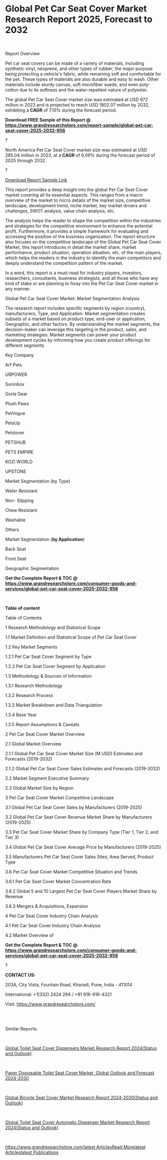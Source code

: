<h1>Global Pet Car Seat Cover Market Research Report 2025, Forecast to 2032</h1><br/><p>Report Overview</p>
 
 
 
 <p>Pet car seat covers can be made of a variety of materials, including synthetic vinyl, neoprene, and other types of rubber; the major purpose being protecting a vehicle&#39;s fabric, while remaining soft and comfortable for the pet. These types of materials are also durable and easy to wash. Other materials include sturdy canvas, soft microfiber suede, and even poly-cotton due to its softness and the water-repellent nature of polyester.</p>
 
 
 
 <p>The global Pet Car Seat Cover market size was estimated at USD 972 million in 2023 and is projected to reach USD 1802.07 million by 2032, exhibiting a <strong>CAGR</strong> of 7.10% during the forecast period.</p>
 
 
 
 <div><b>Download FREE Sample of this Report @ <a href="https://www.grandresearchstore.com/report-sample/global-pet-car-seat-cover-2025-2032-958">https://www.grandresearchstore.com/report-sample/global-pet-car-seat-cover-2025-2032-958</a></b></div>
 
 
 
 <p>? </p>
 
 
 
 <p>North America Pet Car Seat Cover market size was estimated at USD 285.04 million in 2023, at a <strong>CAGR</strong> of 6.09% during the forecast period of 2025 through 2032.</p>
 
 
 
 <p>? </p>
 
 
 
 <p><a href="https://www.grandresearchstore.com/mr-admin/report-sample/global-pet-car-seat-cover-2025-2032-958">Download Report Sample Link</a></p>
 
 
 
 <p>This report provides a deep insight into the global Pet Car Seat Cover market covering all its essential aspects. This ranges from a macro overview of the market to micro details of the market size, competitive landscape, development trend, niche market, key market drivers and challenges, SWOT analysis, value chain analysis, etc.</p>
 
 
 
 <p>The analysis helps the reader to shape the competition within the industries and strategies for the competitive environment to enhance the potential profit. Furthermore, it provides a simple framework for evaluating and accessing the position of the business organization. The report structure also focuses on the competitive landscape of the Global Pet Car Seat Cover Market, this report introduces in detail the market share, market performance, product situation, operation situation, etc. of the main players, which helps the readers in the industry to identify the main competitors and deeply understand the competition pattern of the market.</p>
 
 
 
 <p>In a word, this report is a must-read for industry players, investors, researchers, consultants, business strategists, and all those who have any kind of stake or are planning to foray into the Pet Car Seat Cover market in any manner.</p>
 
 
 
 <p>Global Pet Car Seat Cover Market: Market Segmentation Analysis</p>
 
 
 
 <p>The research report includes specific segments by region (country), manufacturers, Type, and Application. Market segmentation creates subsets of a market based on product type, end-user or application, Geographic, and other factors. By understanding the market segments, the decision-maker can leverage this targeting in the product, sales, and marketing strategies. Market segments can power your product development cycles by informing how you create product offerings for different segments.</p>
 
 
 
 <p>Key Company</p>
 
 
 
 <p>Arf Pets</p>
 
 
 
 <p>URPOWER</p>
 
 
 
 <p>Suninbox</p>
 
 
 
 <p>Gorla Gear</p>
 
 
 
 <p>Plush Paws</p>
 
 
 
 <p>PetVogue</p>
 
 
 
 <p>PetsUp</p>
 
 
 
 <p>Petslover</p>
 
 
 
 <p>PETSHUB</p>
 
 
 
 <p>PETS EMPIRE</p>
 
 
 
 <p>KOZI WORLD</p>
 
 
 
 <p>UPSTONE</p>
 
 
 
 <p>Market Segmentation (by Type)</p>
 
 
 
 <p>Water Resistant</p>
 
 
 
 <p>Non- Slipping</p>
 
 
 
 <p>Chew Resistant</p>
 
 
 
 <p>Washable</p>
 
 
 
 <p>Others</p>
 
 
 
 <p>Market Segmentation (<strong>by Application</strong>)</p>
 
 
 
 <p>Back Seat</p>
 
 
 
 <p>Front Seat</p>
 
 
 
 <p>Geographic Segmentation</p>
 
 
 
 <div><b>Get the Complete Report & TOC @ <a href="https://www.grandresearchstore.com/consumer-goods-and-services/global-pet-car-seat-cover-2025-2032-958">https://www.grandresearchstore.com/consumer-goods-and-services/global-pet-car-seat-cover-2025-2032-958</a></b></div>
 
 
 
 <p><br />
 
 <b>Table of content</b></p>
 
 
 
 <p>Table of Contents<br />
 
 1 Research Methodology and Statistical Scope<br />
 
 1.1 Market Definition and Statistical Scope of Pet Car Seat Cover<br />
 
 1.2 Key Market Segments<br />
 
 1.2.1 Pet Car Seat Cover Segment by Type<br />
 
 1.2.2 Pet Car Seat Cover Segment by Application<br />
 
 1.3 Methodology & Sources of Information<br />
 
 1.3.1 Research Methodology<br />
 
 1.3.2 Research Process<br />
 
 1.3.3 Market Breakdown and Data Triangulation<br />
 
 1.3.4 Base Year<br />
 
 1.3.5 Report Assumptions & Caveats<br />
 
 2 Pet Car Seat Cover Market Overview<br />
 
 2.1 Global Market Overview<br />
 
 2.1.1 Global Pet Car Seat Cover Market Size (M USD) Estimates and Forecasts (2019-2032)<br />
 
 2.1.2 Global Pet Car Seat Cover Sales Estimates and Forecasts (2019-2032)<br />
 
 2.2 Market Segment Executive Summary<br />
 
 2.3 Global Market Size by Region<br />
 
 3 Pet Car Seat Cover Market Competitive Landscape<br />
 
 3.1 Global Pet Car Seat Cover Sales by Manufacturers (2019-2025)<br />
 
 3.2 Global Pet Car Seat Cover Revenue Market Share by Manufacturers (2019-2025)<br />
 
 3.3 Pet Car Seat Cover Market Share by Company Type (Tier 1, Tier 2, and Tier 3)<br />
 
 3.4 Global Pet Car Seat Cover Average Price by Manufacturers (2019-2025)<br />
 
 3.5 Manufacturers Pet Car Seat Cover Sales Sites, Area Served, Product Type<br />
 
 3.6 Pet Car Seat Cover Market Competitive Situation and Trends<br />
 
 3.6.1 Pet Car Seat Cover Market Concentration Rate<br />
 
 3.6.2 Global 5 and 10 Largest Pet Car Seat Cover Players Market Share by Revenue<br />
 
 3.6.3 Mergers & Acquisitions, Expansion<br />
 
 4 Pet Car Seat Cover Industry Chain Analysis<br />
 
 4.1 Pet Car Seat Cover Industry Chain Analysis<br />
 
 4.2 Market Overview of</p>
 
 
 
 <div><b>Get the Complete Report & TOC @ <a href="https://www.grandresearchstore.com/consumer-goods-and-services/global-pet-car-seat-cover-2025-2032-958">https://www.grandresearchstore.com/consumer-goods-and-services/global-pet-car-seat-cover-2025-2032-958</a></b></div>
 
 
 
 <p>? </p>
 
 
 
 <p><b>CONTACT US:</b><br />
 
 203A, City Vista, Fountain Road, Kharadi, Pune, India - 411014<br />
 
 International: +1(332) 2424 294 / +91 916-916-4321<br />
 
 Visit: <a href="https://www.grandresearchstore.com/">https://www.grandresearchstore.com/</a><br />
 
 <br />
 
 <br />
 
 Similar Reports:<br />
 
 <br />
 
 <a href="https://www.grandresearchstore.com/consumer-goods-and-services/global-toilet-seat-cover-dispensers-2024-944">Global Toilet Seat Cover Dispensers Market Research Report 2024(Status and Outlook)</a><br />
 
 <br />
 
 <a href="https://www.grandresearchstore.com/consumer-goods-and-services/global-paper-disposable-toilet-seat-cover-forecast-2024-2030-286">Paper Disposable Toilet Seat Cover Market, Global Outlook and Forecast 2024-2030</a><br />
 
 <br />
 
 <a href="https://www.grandresearchstore.com/consumer-goods-and-services/global-bicycle-seat-cover-2024-2030-497">Global Bicycle Seat Cover Market Research Report 2024-2030(Status and Outlook)</a><br />
 
 <br />
 
 <a href="https://www.grandresearchstore.com/machines/global-toilet-seat-cover-automatic-dispenser-2024-374">Global Toilet Seat Cover Automatic Dispenser Market Research Report 2024(Status and Outlook)</a><br />
 
 <br />
 
 <a href="https://gyeongbokgung.com">https://www.grandresearchstore.com/</a><a href="https://hallyeomaritime.com">latest Articles</a><a href="https://jingwansa.com">Read More</a><a href="https://nguoiviet.jp/">latest Articles</a><a href="https://www.intelmarketresearch.com/">latest Publications</a></p>